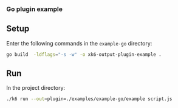### Go plugin example

## Setup

Enter the following commands in the `example-go` directory:

```bash
go build  -ldflags="-s -w" -o xk6-output-plugin-example .
```

## Run

In the project directory:

```bash
./k6 run --out=plugin=./examples/example-go/example script.js
```

